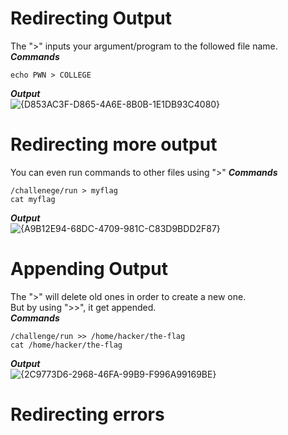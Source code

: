 # Redirecting Output
The ">" inputs your argument/program to the followed file name.
<br>***Commands***
```
echo PWN > COLLEGE
```
***Output***<br>
![{D853AC3F-D865-4A6E-8B0B-1E1DB93C4080}](https://github.com/user-attachments/assets/a5bdbc53-63ab-46e1-b1b7-f64b9dbd7b2f)

# Redirecting more output
You can even run commands to other files using ">"
***Commands***
```
/challenege/run > myflag
cat myflag
```
***Output*** <br>
![{A9B12E94-68DC-4709-981C-C83D9BDD2F87}](https://github.com/user-attachments/assets/4204ab41-b9df-4d81-b0f8-c9ef2321c93a)

# Appending Output
The ">" will delete old ones in order to create a new one. <br>
But by using ">>", it get appended.
<br>***Commands***
```
/challenge/run >> /home/hacker/the-flag
cat /home/hacker/the-flag
```
***Output***<br>
![{2C9773D6-2968-46FA-99B9-F996A99169BE}](https://github.com/user-attachments/assets/88b7ebef-b758-4257-ba37-fd4cfa5746f2)

# Redirecting errors

